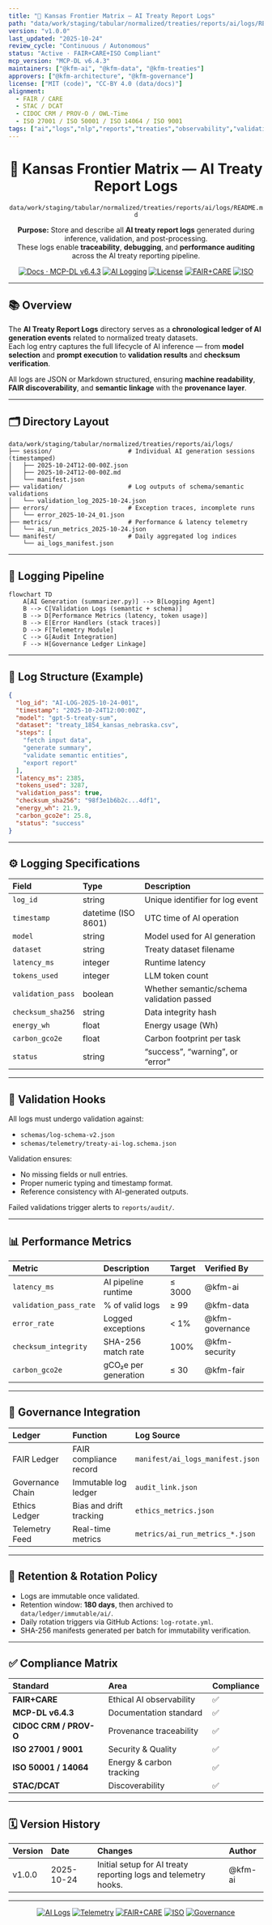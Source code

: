 ```yaml
---
title: "🧠 Kansas Frontier Matrix — AI Treaty Report Logs"
path: "data/work/staging/tabular/normalized/treaties/reports/ai/logs/README.md"
version: "v1.0.0"
last_updated: "2025-10-24"
review_cycle: "Continuous / Autonomous"
status: "Active · FAIR+CARE+ISO Compliant"
mcp_version: "MCP-DL v6.4.3"
maintainers: ["@kfm-ai", "@kfm-data", "@kfm-treaties"]
approvers: ["@kfm-architecture", "@kfm-governance"]
license: ["MIT (code)", "CC-BY 4.0 (data/docs)"]
alignment:
  - FAIR / CARE
  - STAC / DCAT
  - CIDOC CRM / PROV-O / OWL-Time
  - ISO 27001 / ISO 50001 / ISO 14064 / ISO 9001
tags: ["ai","logs","nlp","reports","treaties","observability","validation","telemetry","cidoc","provenance"]
---
```


<div align="center">

# 🧠 Kansas Frontier Matrix — **AI Treaty Report Logs**
`data/work/staging/tabular/normalized/treaties/reports/ai/logs/README.md`

**Purpose:** Store and describe all **AI treaty report logs** generated during inference, validation, and post-processing.  
These logs enable **traceability**, **debugging**, and **performance auditing** across the AI treaty reporting pipeline.

[![Docs · MCP-DL v6.4.3](https://img.shields.io/badge/Docs-MCP--DL%20v6.4.3-blue)]()
[![AI Logging](https://img.shields.io/badge/Logging-Traceable%20%26%20Validated-6f42c1)]()
[![License](https://img.shields.io/badge/License-MIT%20%7C%20CC--BY%204.0-green)]()
[![FAIR+CARE](https://img.shields.io/badge/FAIR%20%2B%20CARE-Compliant-2ecc71)]()
[![ISO](https://img.shields.io/badge/ISO-27001%20%7C%2050001%20%7C%2014064-229954)]()

</div>

---

## 📚 Overview

The **AI Treaty Report Logs** directory serves as a **chronological ledger of AI generation events** related to normalized treaty datasets.  
Each log entry captures the full lifecycle of AI inference — from **model selection** and **prompt execution** to **validation results** and **checksum verification**.

All logs are JSON or Markdown structured, ensuring **machine readability**, **FAIR discoverability**, and **semantic linkage** with the **provenance layer**.

---

## 🗂️ Directory Layout

```
data/work/staging/tabular/normalized/treaties/reports/ai/logs/
├── session/                     # Individual AI generation sessions (timestamped)
│   ├── 2025-10-24T12-00-00Z.json
│   ├── 2025-10-24T12-00-00Z.md
│   └── manifest.json
├── validation/                  # Log outputs of schema/semantic validations
│   └── validation_log_2025-10-24.json
├── errors/                      # Exception traces, incomplete runs
│   └── error_2025-10-24_01.json
├── metrics/                     # Performance & latency telemetry
│   └── ai_run_metrics_2025-10-24.json
└── manifest/                    # Daily aggregated log indices
    └── ai_logs_manifest.json
```

---

## 🧩 Logging Pipeline

```mermaid
flowchart TD
    A[AI Generation (summarizer.py)] --> B[Logging Agent]
    B --> C[Validation Logs (semantic + schema)]
    B --> D[Performance Metrics (latency, token usage)]
    B --> E[Error Handlers (stack traces)]
    D --> F[Telemetry Module]
    C --> G[Audit Integration]
    F --> H[Governance Ledger Linkage]
```

---

## 🧠 Log Structure (Example)

```json
{
  "log_id": "AI-LOG-2025-10-24-001",
  "timestamp": "2025-10-24T12:00:00Z",
  "model": "gpt-5-treaty-sum",
  "dataset": "treaty_1854_kansas_nebraska.csv",
  "steps": [
    "fetch input data",
    "generate summary",
    "validate semantic entities",
    "export report"
  ],
  "latency_ms": 2385,
  "tokens_used": 3287,
  "validation_pass": true,
  "checksum_sha256": "98f3e1b6b2c...4df1",
  "energy_wh": 21.9,
  "carbon_gco2e": 25.8,
  "status": "success"
}
```

---

## ⚙️ Logging Specifications

| Field | Type | Description |
| :------ | :------ | :------------ |
| `log_id` | string | Unique identifier for log event |
| `timestamp` | datetime (ISO 8601) | UTC time of AI operation |
| `model` | string | Model used for AI generation |
| `dataset` | string | Treaty dataset filename |
| `latency_ms` | integer | Runtime latency |
| `tokens_used` | integer | LLM token count |
| `validation_pass` | boolean | Whether semantic/schema validation passed |
| `checksum_sha256` | string | Data integrity hash |
| `energy_wh` | float | Energy usage (Wh) |
| `carbon_gco2e` | float | Carbon footprint per task |
| `status` | string | “success”, “warning”, or “error” |

---

## 🧪 Validation Hooks

All logs must undergo validation against:
- `schemas/log-schema-v2.json`
- `schemas/telemetry/treaty-ai-log.schema.json`

Validation ensures:
- No missing fields or null entries.  
- Proper numeric typing and timestamp format.  
- Reference consistency with AI-generated outputs.  

Failed validations trigger alerts to `reports/audit/`.

---

## 📊 Performance Metrics

| Metric | Description | Target | Verified By |
| :------ | :------------ | :--------- | :------------- |
| `latency_ms` | AI pipeline runtime | ≤ 3000 | @kfm-ai |
| `validation_pass_rate` | % of valid logs | ≥ 99 | @kfm-data |
| `error_rate` | Logged exceptions | < 1% | @kfm-governance |
| `checksum_integrity` | SHA-256 match rate | 100% | @kfm-security |
| `carbon_gco2e` | gCO₂e per generation | ≤ 30 | @kfm-fair |

---

## 🔐 Governance Integration

| Ledger | Function | Log Source |
| :------ | :---------- | :------------- |
| FAIR Ledger | FAIR compliance record | `manifest/ai_logs_manifest.json` |
| Governance Chain | Immutable log ledger | `audit_link.json` |
| Ethics Ledger | Bias and drift tracking | `ethics_metrics.json` |
| Telemetry Feed | Real-time metrics | `metrics/ai_run_metrics_*.json` |

---

## 🧩 Retention & Rotation Policy

- Logs are immutable once validated.  
- Retention window: **180 days**, then archived to `data/ledger/immutable/ai/`.  
- Daily rotation triggers via GitHub Actions: `log-rotate.yml`.  
- SHA-256 manifests generated per batch for immutability verification.  

---

## ✅ Compliance Matrix

| Standard | Area | Compliance |
| :-------- | :------ | :----------- |
| **FAIR+CARE** | Ethical AI observability | ✅ |
| **MCP-DL v6.4.3** | Documentation standard | ✅ |
| **CIDOC CRM / PROV-O** | Provenance traceability | ✅ |
| **ISO 27001 / 9001** | Security & Quality | ✅ |
| **ISO 50001 / 14064** | Energy & carbon tracking | ✅ |
| **STAC/DCAT** | Discoverability | ✅ |

---

## 🗓️ Version History

| Version | Date | Changes | Author |
| :------ | :---- | :-------- | :------ |
| v1.0.0 | 2025-10-24 | Initial setup for AI treaty reporting logs and telemetry hooks. | @kfm-ai |

---

<div align="center">

[![AI Logs](https://img.shields.io/badge/AI%20Logs-Traceable%20%26%20Validated-6f42c1?style=flat-square)]()
[![Telemetry](https://img.shields.io/badge/Telemetry-Live%20Feed-1f6feb?style=flat-square)]()
[![FAIR+CARE](https://img.shields.io/badge/FAIR%20%2B%20CARE-Compliant-2ecc71?style=flat-square)]()
[![ISO](https://img.shields.io/badge/ISO-27001%20%7C%2050001%20%7C%2014064-229954?style=flat-square)]()
[![Governance](https://img.shields.io/badge/Governance-Ledger%20Linked-d4af37?style=flat-square)]()

</div>

<!-- MCP-FOOTER-BEGIN
MCP-VERSION: v6.4.3
MCP-TIER: Silver · AI Logs
DOC-PATH: data/work/staging/tabular/normalized/treaties/reports/ai/logs/README.md
MCP-CERTIFIED: true
AI-MODULE: true
LOGGING-ACTIVE: true
FAIR-CARE-COMPLIANT: true
ISO-ALIGNED: true
PROVENANCE-LINKED: true
SEMANTIC-VALIDATED: true
GOVERNANCE-LEDGER-LINKED: true
OBSERVABILITY-ACTIVE: true
GENERATED-BY: KFM-Automation/DocsBot
LAST-VALIDATED: 2025-10-24
MCP-FOOTER-END -->
